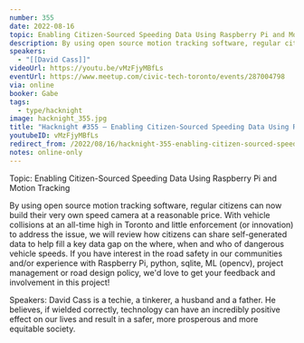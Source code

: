 ```yaml
---
number: 355
date: 2022-08-16
topic: Enabling Citizen-Sourced Speeding Data Using Raspberry Pi and Motion Tracking
description: By using open source motion tracking software, regular citizens can now build their very own speed camera at a reasonable price. With vehicle collisions at an all-time high in Toronto and little enforcement (or innovation) to address the issue, we will review how citizens can share self-generated data to help fill a key data gap on the where, when and who of dangerous vehicle speeds. If you have interest in the road safety in our communities and/or experience with Raspberry Pi, python, sqlite, ML (opencv), project management or road design policy, we'd love to get your feedback and involvement in this project!
speakers:
  - "[[David Cass]]"
videoUrl: https://youtu.be/vMzFjyMBfLs
eventUrl: https://www.meetup.com/civic-tech-toronto/events/287004798
via: online
booker: Gabe
tags:
  - type/hacknight
image: hacknight_355.jpg
title: "Hacknight #355 – Enabling Citizen-Sourced Speeding Data Using Raspberry Pi and Motion Tracking"
youtubeID: vMzFjyMBfLs
redirect_from: /2022/08/16/hacknight-355-enabling-citizen-sourced-speeding-data-using-raspberry-pi-and-motion-tracking-with-david-cass/
notes: online-only
---
```


Topic:
Enabling Citizen-Sourced Speeding Data Using Raspberry Pi and Motion Tracking

By using open source motion tracking software, regular citizens can now build their very own speed camera at a reasonable price. With vehicle collisions at an all-time high in Toronto and little enforcement (or innovation) to address the issue, we will review how citizens can share self-generated data to help fill a key data gap on the where, when and who of dangerous vehicle speeds. If you have interest in the road safety in our communities and/or experience with Raspberry Pi, python, sqlite, ML (opencv), project management or road design policy, we'd love to get your feedback and involvement in this project!

Speakers:
David Cass is a techie, a tinkerer, a husband and a father. He believes, if wielded correctly, technology can have an incredibly positive effect on our lives and result in a safer, more prosperous and more equitable society.
